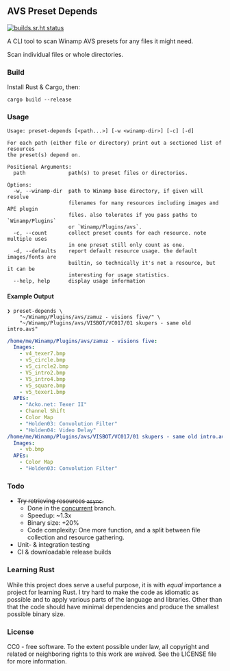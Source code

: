 ## AVS Preset Depends

[![builds.sr.ht status](https://builds.sr.ht/~grandchild.svg?search=avs-preset-depends)](https://builds.sr.ht/~grandchild?search=avs-preset-depends)

A CLI tool to scan Winamp AVS presets for any files it might need.

Scan individual files or whole directories.


### Build

Install Rust & Cargo, then:

```shell
cargo build --release
```


### Usage

```
Usage: preset-depends [<path...>] [-w <winamp-dir>] [-c] [-d]

For each path (either file or directory) print out a sectioned list of resources
the preset(s) depend on.

Positional Arguments:
  path              path(s) to preset files or directories.

Options:
  -w, --winamp-dir  path to Winamp base directory, if given will resolve
                    filenames for many resources including images and APE plugin
                    files. also tolerates if you pass paths to `Winamp/Plugins`
                    or `Winamp/Plugins/avs`.
  -c, --count       collect preset counts for each resource. note multiple uses
                    in one preset still only count as one.
  -d, --defaults    report default resource usage. the default images/fonts are
                    builtin, so technically it's not a resource, but it can be
                    interesting for usage statistics.
  --help, help      display usage information
  ```


#### Example Output

```shell
❯ preset-depends \
    "~/Winamp/Plugins/avs/zamuz - visions five/" \
    "~/Winamp/Plugins/avs/VISBOT/VC017/01 skupers - same old intro.avs"
```
```yaml
/home/me/Winamp/Plugins/avs/zamuz - visions five:
  Images:
    - v4_texer7.bmp
    - v5_circle.bmp
    - v5_circle2.bmp
    - V5_intro2.bmp
    - V5_intro4.bmp
    - v5_square.bmp
    - v5_texer1.bmp
  APEs:
    - "Acko.net: Texer II"
    - Channel Shift
    - Color Map
    - "Holden03: Convolution Filter"
    - "Holden04: Video Delay"
/home/me/Winamp/Plugins/avs/VISBOT/VC017/01 skupers - same old intro.avs:
  Images:
    - vb.bmp
  APEs:
    - Color Map
    - "Holden03: Convolution Filter"
```


### Todo

- ~~Try retrieving resources `async`.~~
    - Done in the
      [concurrent](https://github.com/grandchild/avs-preset-depends/tree/concurrent) branch.
    - Speedup: ~1.3x
    - Binary size: +20%
    - Code complexity: One more function, and a split between file collection and
      resource gathering.
- Unit- & integration testing
- CI & downloadable release builds


### Learning Rust

While this project does serve a useful purpose, it is with _equal_ importance a project
for learning Rust. I try hard to make the code as idiomatic as possible and to apply
various parts of the language and libraries. Other than that the code should have
minimal dependencies and produce the smallest possible binary size.


### License

CC0 - free software.
To the extent possible under law, all copyright and related or neighboring
rights to this work are waived. See the LICENSE file for more information.
